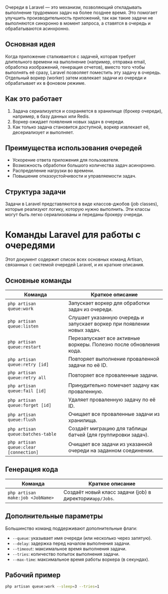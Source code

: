 Очереди в Laravel — это механизм, позволяющий откладывать выполнение трудоемких задач на более позднее время. Это помогает улучшить производительность приложений, так как такие задачи не выполняются синхронно в момент запроса, а ставятся в очередь и обрабатываются асинхронно.

## Основная идея

Когда приложение сталкивается с задачей, которая требует длительного времени на выполнение (например, отправка email, обработка изображений, генерация отчетов), вместо того чтобы выполнять её сразу, Laravel позволяет поместить эту задачу в очередь. Отдельный воркер (worker) затем извлекает задачи из очереди и обрабатывает их в фоновом режиме.

## Как это работает

1. Задача сериализуется и сохраняется в хранилище (брокер очереди), например, в базу данных или Redis.
2. Воркер ожидает появления новых задач в очереди.
3. Как только задача становится доступной, воркер извлекает её, десериализует и выполняет.

## Преимущества использования очередей

- Ускорение ответа приложения для пользователя.
- Возможность обработки большого количества задач асинхронно.
- Распределение нагрузки во времени.
- Повышение отказоустойчивости и управляемости задач.

## Структура задачи

Задачи в Laravel представляются в виде классов-джобов (job classes), которые реализуют логику, которую нужно выполнить. Эти классы могут быть легко сериализованы и переданы брокеру очереди.

# Команды Laravel для работы с очередями

Этот документ содержит список всех основных команд Artisan, связанных с системой очередей Laravel, и их краткие описания.

## Основные команды

| Команда                                | Краткое описание                                                        |
| -------------------------------------- | ----------------------------------------------------------------------- |
| `php artisan queue:work`               | Запускает воркер для обработки задач из очереди.                        |
| `php artisan queue:listen`             | Слушает указанную очередь и запускает воркер при появлении новых задач. |
| `php artisan queue:restart`            | Перезапускает все активные воркеры. Полезно после обновления кода.      |
| `php artisan queue:retry [id]`         | Повторяет выполнение проваленной задачи по её ID.                       |
| `php artisan queue:retry all`          | Повторяет все проваленные задачи.                                       |
| `php artisan queue:fail [id]`          | Принудительно помечает задачу как проваленную.                          |
| `php artisan queue:forget [id]`        | Удаляет проваленную задачу по её ID.                                    |
| `php artisan queue:flush`              | Очищает все проваленные задачи из хранилища.                            |
| `php artisan queue:batches-table`      | Создаёт миграцию для таблицы батчей (для группировки задач).            |
| `php artisan queue:clear [connection]` | Очищает все задачи из указанной очереди на заданном соединении.         |

## Генерация кода

|Команда|Краткое описание|
|---|---|
|`php artisan make:job <JobName>`|Создаёт новый класс задачи (job) в директории`app/Jobs`.|

## Дополнительные параметры

Большинство команд поддерживают дополнительные флаги:

- `--queue`: указывает имя очереди (или несколько через запятую).
- `--delay`: задержка перед началом выполнения задачи.
- `--timeout`: максимальное время выполнения задачи.
- `--tries`: количество попыток выполнения задачи.
- `--max-time`: максимальное время работы воркера (в секундах).

## Рабочий пример
```bash
php artisan queue:work --sleep=3 --tries=1
```
